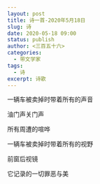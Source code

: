 ```yaml
---
layout: post
title: 诗一首-2020年5月18日
slug: 诗
date: 2020-05-18 09:00
status: publish
author: <三百五十六>
categories: 
  - 带文学家
tags: 
  - 诗
excerpt: 诗歌
---
```



一辆车被卖掉时带着所有的声音

油门声关门声

所有周遭的喧哗

一辆车被卖掉时带着所有的视野

前窗后视镜

它记录的一切罪恶与美


